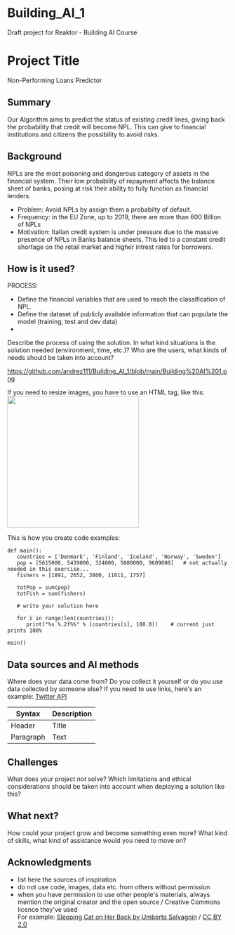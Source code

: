 # Building_AI_1
Draft project for Reaktor - Building AI Course

# Project Title

Non-Performing Loans Predictor

## Summary

Our Algorithm aims to predict the status of existing credit lines, giving back the probability that credit will become NPL. This can give to financial institutions and citizens the possibility to avoid risks.

## Background

NPLs are the most poisoning and dangerous category of assets in the financial system. Their low probability of repayment affects the balance sheet of banks, posing at risk their ability to fully function as financial lenders.

* Problem: Avoid NPLs by assign them a probabilty of default.
* Frequency: in the EU Zone, up to 2019, there are more than 600 Billion of NPLs
* Motivation: Italian credit system is under pressure due to the massive presence of NPLs in Banks balance sheets. This led to a constant credit shortage on the retail market and higher intrest rates for borrowers.

## How is it used?

PROCESS:
   * Define the financial variables that are used to reach the classification of NPL.
   * Define the dataset of publicly available information that can populate the model (training, test and dev data)
   * 

  Describe the process of using the solution. In what kind situations is the solution needed (environment, time, etc.)? Who are the users, what kinds of needs should be taken into account?

https://github.com/andrez111/Building_AI_1/blob/main/Building%20AI%201.png

If you need to resize images, you have to use an HTML tag, like this:
<img src="https://upload.wikimedia.org/wikipedia/commons/5/5e/Sleeping_cat_on_her_back.jpg" width="300">

This is how you create code examples:
```
def main():
   countries = ['Denmark', 'Finland', 'Iceland', 'Norway', 'Sweden']
   pop = [5615000, 5439000, 324000, 5080000, 9609000]   # not actually needed in this exercise...
   fishers = [1891, 2652, 3800, 11611, 1757]

   totPop = sum(pop)
   totFish = sum(fishers)

   # write your solution here

   for i in range(len(countries)):
      print("%s %.2f%%" % (countries[i], 100.0))    # current just prints 100%

main()
```


## Data sources and AI methods
Where does your data come from? Do you collect it yourself or do you use data collected by someone else?
If you need to use links, here's an example:
[Twitter API](https://developer.twitter.com/en/docs)

| Syntax      | Description |
| ----------- | ----------- |
| Header      | Title       |
| Paragraph   | Text        |

## Challenges

What does your project _not_ solve? Which limitations and ethical considerations should be taken into account when deploying a solution like this?

## What next?

How could your project grow and become something even more? What kind of skills, what kind of assistance would you  need to move on? 


## Acknowledgments

* list here the sources of inspiration 
* do not use code, images, data etc. from others without permission
* when you have permission to use other people's materials, always mention the original creator and the open source / Creative Commons licence they've used
  <br>For example: [Sleeping Cat on Her Back by Umberto Salvagnin](https://commons.wikimedia.org/wiki/File:Sleeping_cat_on_her_back.jpg#filelinks) / [CC BY 2.0](https://creativecommons.org/licenses/by/2.0)
